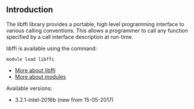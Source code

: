 ## Introduction
The libffi library provides a portable, high level programming interface to various calling conventions. This allows a programmer to call any function specified by a call interface description at run-time. 

libffi is available using the command:

```
module load libffi
```

* [More about libffi](http://sourceware.org/libffi/)
* [More about modules](Local:/systems/lisa/software/modules)

Available versions:

* 3.2.1-intel-2016b (new from 15-05-2017)